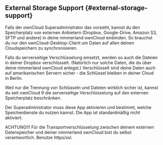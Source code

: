 ## External Storage Support {#external-storage-support}

Falls der ownCloud Superadministrator das  vorsieht, kannst du den Speicherplatz von externen Anbietern (Dropbox, Google-Drive, Amazon S3, SFTP und andere) in deine nimmerland ownCloud einbinden. So brauchst du nur den ownCloud-Desktop-Client um Daten auf allen deinen Cloudspeichern zu synchronisieren.

Falls du serverseitige Verschlüsselung einsetzt, werden so auch die Dateien in deiner Dropbox verschlüsselt. (Natürlich nur solche Daten, die du über deine nimmerland ownCloud anlegst.) Verschlüsselt sind deine Daten auch auf amerikanischen Servern sicher - die Schlüssel bleiben in deiner Cloud in Berlin.

Weil nur die Trennung von Schlüsseln und Dateien wirklich sicher ist, kannst du seit ownCloud 9 die serverseitige Verschlüsselung auf den externen Speicherplatz beschränken.

Der Superadministrator muss diese App aktivieren und bestimmt, welche Speicherdienste du nutzen kannst. Die App ist standardmäßig nicht aktiviert.

ACHTUNG!!! Für die Transportverschlüsselung zwischen deinem externen Datenspeicher und deiner nimmerland ownCloud bist du selbst verantwortlich. Benutze https/ssl.